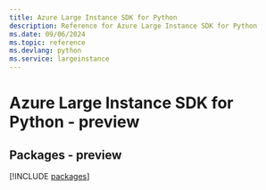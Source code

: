 ```yaml
---
title: Azure Large Instance SDK for Python
description: Reference for Azure Large Instance SDK for Python
ms.date: 09/06/2024
ms.topic: reference
ms.devlang: python
ms.service: largeinstance
---
```

# Azure Large Instance SDK for Python - preview
## Packages - preview
[!INCLUDE [packages](large-instance-index.md)]